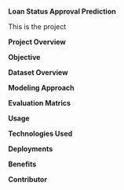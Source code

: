 **Loan Status Approval Prediction**

This is the project


**Project Overview**


**Objective**


**Dataset Overview**


**Modeling Approach**


**Evaluation Matrics**

**Usage**

**Technologies Used**

**Deployments**


**Benefits**

**Contributor**
